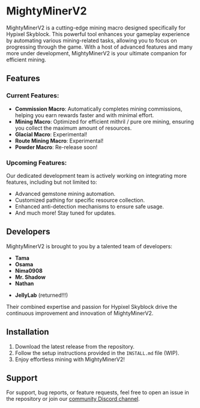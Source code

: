 # MightyMinerV2

MightyMinerV2 is a cutting-edge mining macro designed specifically for Hypixel Skyblock. This powerful tool enhances your gameplay experience by automating various mining-related tasks, allowing you to focus on progressing through the game. With a host of advanced features and many more under development, MightyMinerV2 is your ultimate companion for efficient mining.

## Features

### Current Features:
- **Commission Macro**: Automatically completes mining commissions, helping you earn rewards faster and with minimal effort.
- **Mining Macro**: Optimized for efficient mithril / pure ore mining, ensuring you collect the maximum amount of resources.
- **Glacial Macro**: Experimental!
- **Route Mining Macro**: Experimental!
- **Powder Macro**: Re-release soon!

### Upcoming Features:
Our dedicated development team is actively working on integrating more features, including but not limited to:
- Advanced gemstone mining automation.
- Customized pathing for specific resource collection.
- Enhanced anti-detection mechanisms to ensure safe usage.
- And much more! Stay tuned for updates.

## Developers
MightyMinerV2 is brought to you by a talented team of developers:
- **Tama**
- **Osama**
- **Nima0908**
- **Mr. Shadow**
- **Nathan** <p>
- **JellyLab** (returned!!!)

Their combined expertise and passion for Hypixel Skyblock drive the continuous improvement and innovation of MightyMinerV2.

## Installation
1. Download the latest release from the repository.
2. Follow the setup instructions provided in the `INSTALL.md` file (WIP).
3. Enjoy effortless mining with MightyMinerV2!

## Support
For support, bug reports, or feature requests, feel free to open an issue in the repository or join our [community Discord channel](https://discord.gg/6mSHC2Xd9y).


